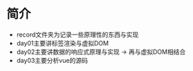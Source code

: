 # 简介
 - record文件夹为记录一些原理性的东西与实现
 - day01主要讲标签渲染与虚拟DOM
 - day02主要讲数据的响应式原理与实现 -> 再与虚拟DOM相结合
 - day03主要分析vue的源码